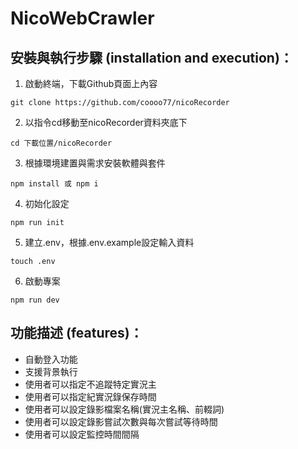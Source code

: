 # NicoWebCrawler

## 安裝與執行步驟 (installation and execution)：

1. 啟動終端，下載Github頁面上內容

```console
git clone https://github.com/coooo77/nicoRecorder
```

2. 以指令cd移動至nicoRecorder資料夾底下

```console
cd 下載位置/nicoRecorder
```

3. 根據環境建置與需求安裝軟體與套件

```console
npm install 或 npm i
```

4. 初始化設定
```console
npm run init
```

5. 建立.env，根據.env.example設定輸入資料
```console
touch .env
```

6. 啟動專案
```console
npm run dev
```

## 功能描述 (features)：
* 自動登入功能
* 支援背景執行
* 使用者可以指定不追蹤特定實況主
* 使用者可以指定紀實況錄保存時間
* 使用者可以設定錄影檔案名稱(實況主名稱、前輟詞)
* 使用者可以設定錄影嘗試次數與每次嘗試等待時間
* 使用者可以設定監控時間間隔